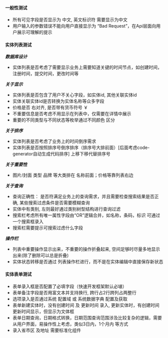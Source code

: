 #### 一般性测试 
- 所有可见字段是否显示为 中文,  英文标识符 需要显示为中文
- 用户输入的参数错误不能向用户直接显示为 “Bad Request”，在Api层面向用户展示可理解的提示

#### 实体列表测试

***数据库设计***
- 实体列表是否考虑了需要显示业务上需要知道关键的时间节点，如创建时间，注册时间，提交时间，更改时间等

***关于显示***
- 实体列表是否包含了用户不关心字段，如实体id, 其他关联实体id
- 实体关联实体id是否转换为实体名称等众多字段
- 价格是否 右对齐, 是否带有货币符号 ￥
- 不重要信息是否考虑不用显示在列表中，仅需要在详情中展示
- 重要的不同类型与不同状态等枚举通过不同颜色 区分

***关于排序***
- 实体列表是否考虑了业务上的时间倒序需求
- 实体列表是否按照排序号倒序排序（排序号大排前面）[后面考虑code-generator自动生成代码排序] 上移下移代替排序号

***关于重要性***
- 图片/封面 类型 品牌 等大类排在 名称前面；价格等靠列表右边

***关于查询***
- 查询正确性： 是否符满足业务上的查询需求，并且需要检查搜索结果是否正确, 某些搜索过虑条件是否需要模糊查询
- 实体中有类别, 左则最好通过类别树型结构进行查询过滤
- 搜索栏考虑所有唯一属性字段由“OR”逻辑合并，如名称，条码，标识 可通过一个搜索框录入
- 搜索栏需要提示可搜索过虑什么字段

***操作栏***
- 列表中重要操作显示出来，不重要的操作折叠起来, 空间足够时尽量多地显示出来(除了删除可以总是折叠)
- 实体状态转移是否通过 列表操作栏进行，而不是在实体编辑中直接保存新状态

#### 实体表单测试
- 表单录入框是否配置了必填字段（快速开发框架默认必埴）
- 表单备注字段是否用富文本并支持换行, 跨行占2行跨列占两整行
- 选项录入是否通过系统 配置域 或 系统数据字典 配置及获取
- 表单新建实体时，没有创建时间 及 更新时间 录入, 更新实体时，有创建时间 更新时间显示，但显示为文体框
- 表单日期查询，日期格式转换，日期范围查询范围涉及比较复杂的逻辑，需要从用户界面，易操作性上考虑，类似3日内，1个月内 等方式
- 录入省市区 及地址 需要标准化组件
